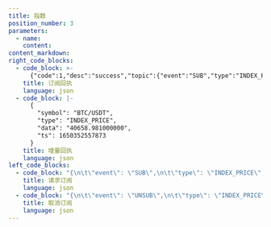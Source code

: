 ```yaml
---
title: 指数
position_number: 3
parameters:
  - name:
    content:
content_markdown:
right_code_blocks:
  - code_block: >-
      {"code":1,"desc":"success","topic":{"event":"SUB","type":"INDEX_PRICE_ALL","symbols":"BTC/USDT,ETH/USDT"}}
    title: 订阅回执
    language: json
  - code_block: |-
      {
        "symbol": "BTC/USDT",
        "type": "INDEX_PRICE",
        "data": "40658.981000000",
        "ts": 1650352557873
      }
    title: 增量回执
    language: json
left_code_blocks:
  - code_block: "{\n\t\"event\": \"SUB\",\n\t\"type\": \"INDEX_PRICE\",\n\t\"symbol\": \"BTC/USDT\"\n}"
    title: 请求订阅
    language: json
  - code_block: "{\n\t\"event\": \"UNSUB\",\n\t\"type\": \"INDEX_PRICE\",\n\t\"symbol\": \"BTC/USDT\"\n}"
    title: 取消订阅
    language: json
---
```


